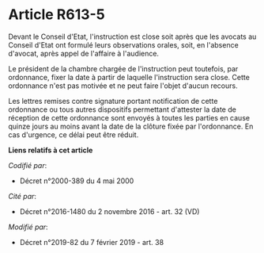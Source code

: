 # Article R613-5

Devant le Conseil d'Etat, l'instruction est close soit après que les avocats au Conseil d'Etat ont formulé leurs observations
orales, soit, en l'absence d'avocat, après appel de l'affaire à l'audience.

Le président de la chambre chargée de l'instruction peut toutefois, par ordonnance, fixer la date à partir de laquelle
l'instruction sera close. Cette ordonnance n'est pas motivée et ne peut faire l'objet d'aucun recours.

Les lettres remises contre signature portant notification de cette ordonnance ou tous autres dispositifs permettant
d'attester la date de réception de cette ordonnance sont envoyés à toutes les parties en cause quinze jours au moins avant la
date de la clôture fixée par l'ordonnance. En cas d'urgence, ce délai peut être réduit.

**Liens relatifs à cet article**

_Codifié par_:

  - Décret n°2000-389 du 4 mai 2000

_Cité par_:

  - Décret n°2016-1480 du 2 novembre 2016 - art. 32 (VD)

_Modifié par_:

  - Décret n°2019-82 du 7 février 2019 - art. 38
